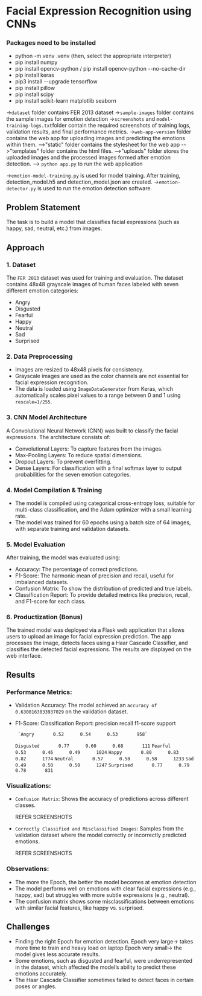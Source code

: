 
# Facial Expression Recognition using CNNs


### Packages need to be installed
- python -m venv .venv (then, select the appropriate interpreter)
- pip install numpy
- pip install opencv-python / pip install opencv-python --no-cache-dir
- pip install keras
- pip3 install --upgrade tensorflow
- pip install pillow
- pip install scipy
- pip install scikit-learn matplotlib seaborn

->`dataset` folder contains FER 2013 dataset
->`sample-images` folder contains the sample images for emotion detection
->`screenshots` and `model-training-logs.txt`folder contain the required screenshots of training logs, validation results, and
final performance metrics. 
->`web-app-version` folder contains the web app for uploading images and predicting the emotions within them.
  -->"static" folder contains the stylesheet for the web app
  -->"templates" folder contains the html files.
  -->"uploads" folder stores the uploaded images and the processed images formed after emotion detection.
  --> `python app.py` to run the web application

->`emotion-model-training.py` is used for model training. After training, detection_model.h5 and detection_model.json are created.
->`emotion-detector.py` is used to run the emotion detection software.







## Problem Statement

The task is to build a model that classifies facial expressions (such as happy, sad, neutral, etc.) from images.





## Approach


### 1. Dataset
The `FER 2013` dataset was used for training and evaluation. The dataset contains 48x48 grayscale images of human faces labeled with seven different emotion categories:  
- Angry
- Disgusted
- Fearful
- Happy
- Neutral
- Sad
- Surprised


### 2. Data Preprocessing
- Images are resized to 48x48 pixels for consistency.
- Grayscale images are used as the color channels are not essential for facial expression recognition.
- The data is loaded using `ImageDataGenerator` from Keras, which automatically scales pixel values to a range between 0 and 1 using `rescale=1/255`.


### 3. CNN Model Architecture
A Convolutional Neural Network (CNN) was built to classify the facial expressions. The architecture consists of:
- Convolutional Layers: To capture features from the images.
- Max-Pooling Layers: To reduce spatial dimensions.
- Dropout Layers: To prevent overfitting.
- Dense Layers: For classification with a final softmax layer to output probabilities for the seven emotion categories.


### 4. Model Compilation & Training
- The model is compiled using categorical cross-entropy loss, suitable for multi-class classification, and the Adam optimizer with a small learning rate.
- The model was trained for 60 epochs using a batch size of 64 images, with separate training and validation datasets.


### 5. Model Evaluation
After training, the model was evaluated using:
- Accuracy: The percentage of correct predictions.
- F1-Score: The harmonic mean of precision and recall, useful for imbalanced datasets.
- Confusion Matrix: To show the distribution of predicted and true labels.
- Classification Report: To provide detailed metrics like precision, recall, and F1-score for each class.


### 6. Productization (Bonus)
The trained model was deployed via a Flask web application that allows users to upload an image for facial expression prediction. The app processes the image, detects faces using a Haar Cascade Classifier, and classifies the detected facial expressions. The results are displayed on the web interface.





## Results


### Performance Metrics:
- Validation Accuracy: The model achieved an `accuracy of 0.6308163833937029` on the validation dataset.
- F1-Score: 
Classification Report:
              precision    recall  f1-score   support

       `Angry       0.52      0.54      0.53       958` 
   `Disgusted       0.77      0.60      0.68       111`
     `Fearful       0.53      0.46      0.49      1024`
       `Happy       0.80      0.83      0.82      1774`
     `Neutral       0.57      0.58      0.58      1233`
         `Sad       0.49      0.50      0.50      1247`
   `Surprised       0.77      0.79      0.78       831`


### Visualizations:
- `Confusion Matrix`: Shows the accuracy of predictions across different classes.
  
	REFER SCREENSHOTS
  
- `Correctly Classified and Misclassified Images`: Samples from the validation dataset where the model correctly or incorrectly predicted emotions.

	REFER SCREENSHOTS


### Observations:
- The more the Epoch, the better the model becomes at emotion detection
- The model performs well on emotions with clear facial expressions (e.g., happy, sad) but struggles with more subtle expressions (e.g., neutral).
- The confusion matrix shows some misclassifications between emotions with similar facial features, like happy vs. surprised.


## Challenges

- Finding the right Epoch for emotion detection. 
    Epoch very large-> takes more time to train and heavy load on laptop
    Epoch very small-> the model gives less accurate results.
- Some emotions, such as disgusted and fearful, were underrepresented in the dataset, which affected the model’s ability to predict these emotions accurately.
- The Haar Cascade Classifier sometimes failed to detect faces in certain poses or angles.
  
